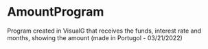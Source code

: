 # AmountProgram
Program created in VisualG that receives the funds, interest rate and months, showing the amount (made in Portugol - 03/21/2022) 
